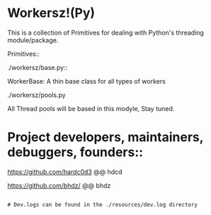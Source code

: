 # Workersz!(Py)
This is a collection of Primitives for dealing with Python's threading module/package.

Primitives::

./workersz/base.py::

WorkerBase: A thin base class for all types of workers

./workersz/pools.py

All Thread pools will be based in this modyle, Stay tuned. 

# Project developers, maintainers, debuggers, founders::

https://github.com/hardc0d3 @@ hdcd

https://github.com/bhdz/  @@ bhdz

~~~

# Dev.logs can be found in the ./resources/dev.log directory
